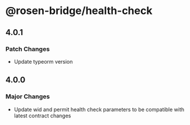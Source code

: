 # @rosen-bridge/health-check

## 4.0.1

### Patch Changes

- Update typeorm version

## 4.0.0

### Major Changes

- Update wid and permit health check parameters to be compatible with latest contract changes
